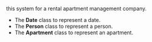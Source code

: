 this system for a rental apartment management company.  

- The **Date** class to represent a date.
- The **Person** class to represent a person.
- The **Apartment** class to represent an apartment.
